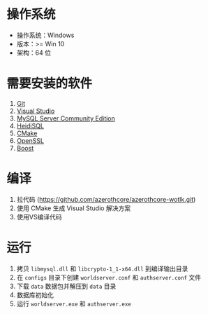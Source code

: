 
# 操作系统
* 操作系统：Windows
* 版本：>= Win 10
* 架构：64 位

# 需要安装的软件
1. [Git](https://git-scm.com/download/win)
2. [Visual Studio](https://visualstudio.microsoft.com/downloads)
3. [MySQL Server Community Edition](https://dev.mysql.com/downloads/mysql/8.0.html)
4. [HeidiSQL](https://www.heidisql.com/download.php)
5. [CMake](https://cmake.org/download/)
6. [OpenSSL](http://www.slproweb.com/products/Win32OpenSSL.html)
7. [Boost](https://www.boost.org/users/download/)

# 编译
1. 拉代码 (https://github.com/azerothcore/azerothcore-wotlk.git)
2. 使用 CMake 生成 Visual Studio 解决方案
3. 使用VS编译代码

# 运行
1. 拷贝 `libmysql.dll` 和 `libcrypto-1_1-x64.dll` 到编译输出目录
2. 在 `configs` 目录下创建 `worldserver.conf` 和 `authserver.conf` 文件
3. 下载 `data` 数据包并解压到 `data` 目录
4. 数据库初始化
5. 运行 `worldserver.exe` 和 `authserver.exe`
